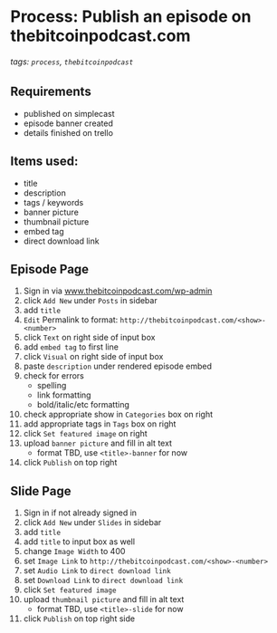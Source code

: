 # Process: Publish an episode on thebitcoinpodcast.com

###### tags: `process`, `thebitcoinpodcast`

## Requirements
- published on simplecast
- episode banner created
- details finished on trello

## Items used:
- title
- description
- tags / keywords
- banner picture
- thumbnail picture
- embed tag
- direct download link

## Episode Page
1. Sign in via www.thebitcoinpodcast.com/wp-admin
2. click `Add New` under `Posts` in sidebar
3. add `title`
4. `Edit` Permalink to format: `http://thebitcoinpodcast.com/<show>-<number>`
5. click `Text` on right side of input box
6. add `embed tag` to first line
7. click `Visual` on right side of input box
8. paste `description` under rendered episode embed
9. check for errors
    - spelling
    - link formatting
    - bold/italic/etc formatting
10. check appropriate show in `Categories` box on right
11. add appropriate tags in `Tags` box on right
12. click `Set featured image` on right
13. upload `banner picture` and fill in alt text
    - format TBD, use `<title>-banner` for now
14. click `Publish` on top right

## Slide Page
1. Sign in if not already signed in
2. click `Add New` under `Slides` in sidebar
3. add `title`
4. add `title` to input box as well
5. change `Image Width` to 400
6. set `Image Link` to `http://thebitcoinpodcast.com/<show>-<number>`
7. set `Audio Link` to `direct download link`
8. set `Download Link` to `direct download link`
9. click `Set featured image`
10. upload `thumbnail picture` and fill in alt text
    - format TBD, use `<title>-slide` for now
11. click `Publish` on top right side